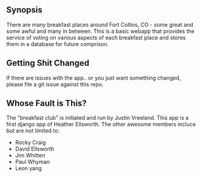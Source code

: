 ## Synopsis

There are many breakfast places around Fort Collins, CO - some great and some awful and many in between. This is a basic webapp that provides the service of voting on various aspects of each breakfast place and stores them in a database for future comprison. 

## Getting Shit Changed

If there are issues with the app.. or you just want something changed, please file a git issue against this repo.

## Whose Fault is This?

The "breakfast club" is initiated and run by Justin Vreeland. 
This app is a first django app of Heather Ellsworth.
The other awesome members incluce but are not limited to: 
* Rocky Craig
* David Ellsworth
* Jim Whitten
* Paul Whyman
* Leon yang
